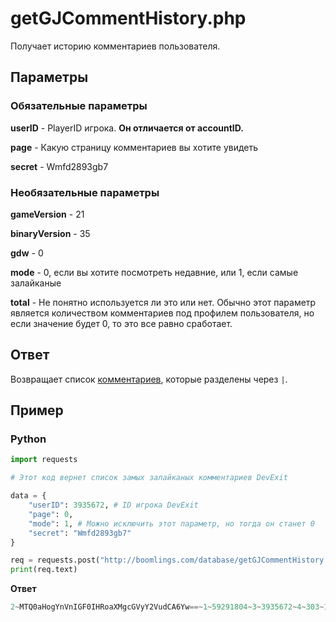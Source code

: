 # getGJCommentHistory.php

Получает историю комментариев пользователя.

## Параметры

### Обязательные параметры

**userID** - PlayerID игрока. **Он отличается от accountID.**

**page** - Какую страницу комментариев вы хотите увидеть

**secret** - Wmfd2893gb7

### Необязательные параметры

**gameVersion** - 21

**binaryVersion** - 35

**gdw** - 0

**mode** - 0, если вы хотите посмотреть недавние, или 1, если самые залайканые 

**total** - Не понятно используется ли это или нет. Обычно этот параметр является количеством комментариев под профилем пользователя, но если значение будет 0, то это все равно сработает.

## Ответ

Возвращает список [комментариев](/resources/server/comment.md), которые разделены через `|`.

## Пример

<!-- tabs:start -->

### **Python**

```py
import requests

# Этот код вернет список замых залайканых комментариев DevExit

data = {
    "userID": 3935672, # ID игрока DevExit
    "page": 0,
	"mode": 1, # Можно исключить этот параметр, но тогда он станет 0
    "secret": "Wmfd2893gb7"
}

req = requests.post("http://boomlings.com/database/getGJCommentHistory.php", data=data)
print(req.text)
```

**Ответ**
```py
2~MTQ0aHogYnVnIGF0IHRoaXMgcGVyY2VudCA6Yw==~1~59291804~3~3935672~4~303~10~43~9~5 months~6~17381271:1~DevExit~9~119~10~18~11~16~14~0~15~2~16~173831|2~T1ZFUiAxMDAwMCBET1dOTE9BRFMhISEhIFRIWCBTT09PTyBNVUNIISEh~1~14278830~3~3935672~4~16~10~0~9~4 years~6~20407183:1~DevExit~9~119~10~18~11~16~14~0~15~2~16~173831|2~V2h5~1~39387387~3~3935672~4~16~10~0~9~2 years~6~6965185:1~DevExit~9~119~10~18~11~16~14~0~15~2~16~173831|2~cGFzcyAzNjk3NDE=~1~20374388~3~3935672~4~15~10~0~9~4 years~6~25437852:1~DevExit~9~119~10~18~11~16~14~0~15~2~16~173831|2~TCBpIGsgZSBiIG8gdA==~1~45375100~3~3935672~4~11~10~0~9~2 years~6~18743065:1~DevExit~9~119~10~18~11~16~14~0~15~2~16~173831|2~Njk3NDY5IHBhc3MhISEhISEhISE=~1~9834617~3~3935672~4~9~10~0~9~4 years~6~25333196:1~DevExit~9~119~10~18~11~16~14~0~15~2~16~173831|2~ICAg~1~28093070~3~3935672~4~7~10~0~9~3 years~6~44155639:1~DevExit~9~119~10~18~11~16~14~0~15~2~16~173831|2~MTU2MjU1IHBhc3M=~1~20727320~3~3935672~4~7~10~0~9~4 years~6~25238380:1~DevExit~9~119~10~18~11~16~14~0~15~2~16~173831|2~NTU2Mjg3IGlzIHRoZSBQQVNTU1NTU1NTIQ==~1~20742226~3~3935672~4~7~10~0~9~4 years~6~25333304:1~DevExit~9~119~10~18~11~16~14~0~15~2~16~173831|2~TmljZSBsaWtlYm90~1~34571961~3~3935672~4~6~10~0~9~3 years~6~5908756:1~DevExit~9~119~10~18~11~16~14~0~15~2~16~173831#999:0:10
```

<!-- tabs:end -->